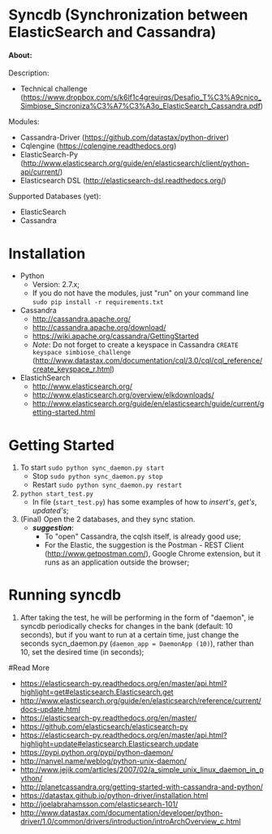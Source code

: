 # Syncdb (Synchronization between ElasticSearch and Cassandra)

#### About:

Description:
* Technical challenge (https://www.dropbox.com/s/k6lf1c4greuirqs/Desafio_T%C3%A9cnico_Simbiose_Sincroniza%C3%A7%C3%A3o_ElasticSearch_Cassandra.pdf)

Modules:
* Cassandra-Driver (https://github.com/datastax/python-driver)
* Cqlengine (https://cqlengine.readthedocs.org)
* ElasticSearch-Py (http://www.elasticsearch.org/guide/en/elasticsearch/client/python-api/current/)
* Elasticsearch DSL (http://elasticsearch-dsl.readthedocs.org/)

Supported Databases (yet):
* ElasticSearch
* Cassandra

# Installation
* Python
    * Version: 2.7.x;
    * If you do not have the modules, just "run" on your command line ``sudo pip install -r requirements.txt ``
* Cassandra
    * http://cassandra.apache.org/
    * http://cassandra.apache.org/download/
    * https://wiki.apache.org/cassandra/GettingStarted
    * *Note*: Do not forget to create a keyspace in Cassandra `` CREATE keyspace simbiose_challenge `` (http://www.datastax.com/documentation/cql/3.0/cql/cql_reference/create_keyspace_r.html)
* ElastichSearch
    * http://www.elasticsearch.org/
    * http://www.elasticsearch.org/overview/elkdownloads/
    * http://www.elasticsearch.org/guide/en/elasticsearch/guide/current/getting-started.html

# Getting Started

1. To start `` sudo python sync_daemon.py start ``
    * Stop `` sudo python sync_daemon.py stop ``
    * Restart `` sudo python sync_daemon.py restart ``
2. `` python start_test.py ``
    * In file (``start_test.py``) has some examples of how to *insert's*, *get's*, *updated's*;
3. (Final) Open the 2 databases, and they sync station.
    * ***suggestion***:
        * To "open" Cassandra, the cqlsh itself, is already good use;
        * For the Elastic, the suggestion is the Postman - REST Client (http://www.getpostman.com/), Google Chrome extension, but it runs as an application outside the browser;

# Running syncdb
1. After taking the test, he will be performing in the form of "daemon", ie syncdb periodically checks for changes in the bank (default: 10 seconds), but if you want to run at a certain time, just change the seconds sycn_daemon.py (`` daemon_app = DaemonApp (10) ``), rather than 10, set the desired time (in seconds);

#Read More
* https://elasticsearch-py.readthedocs.org/en/master/api.html?highlight=get#elasticsearch.Elasticsearch.get
* http://www.elasticsearch.org/guide/en/elasticsearch/reference/current/docs-update.html
* https://elasticsearch-py.readthedocs.org/en/master/
* https://github.com/elasticsearch/elasticsearch-py
* https://elasticsearch-py.readthedocs.org/en/master/api.html?highlight=update#elasticsearch.Elasticsearch.update
* https://pypi.python.org/pypi/python-daemon/
* http://nanvel.name/weblog/python-unix-daemon/
* http://www.jejik.com/articles/2007/02/a_simple_unix_linux_daemon_in_python/
* http://planetcassandra.org/getting-started-with-cassandra-and-python/
* https://datastax.github.io/python-driver/installation.html
* http://joelabrahamsson.com/elasticsearch-101/
* http://www.datastax.com/documentation/developer/python-driver/1.0/common/drivers/introduction/introArchOverview_c.html